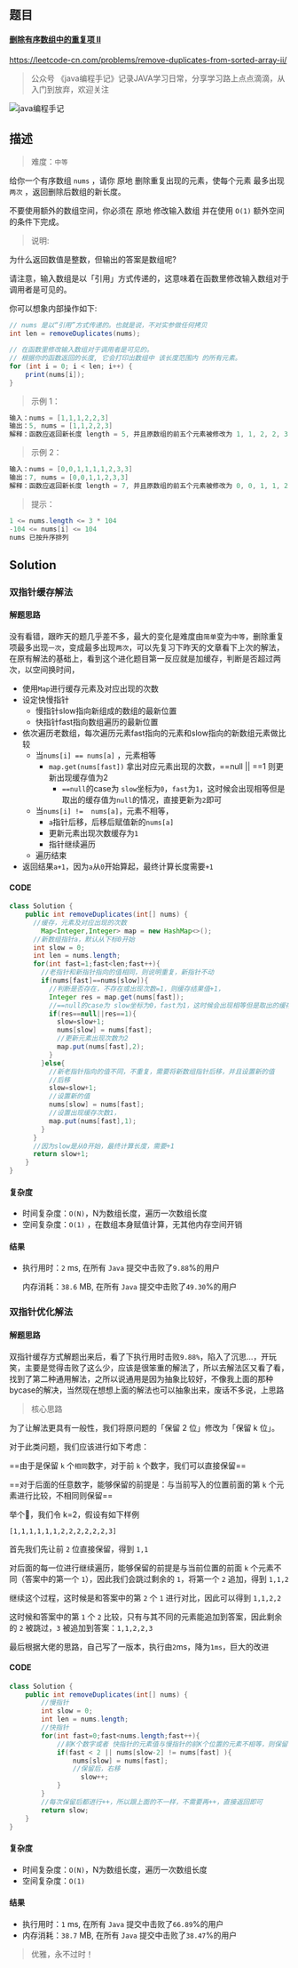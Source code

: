 ## 题目



#### [删除有序数组中的重复项 II](https://leetcode-cn.com/problems/remove-duplicates-from-sorted-array-ii/)



https://leetcode-cn.com/problems/remove-duplicates-from-sorted-array-ii/



> 公众号 《java编程手记》记录JAVA学习日常，分享学习路上点点滴滴，从入门到放弃，欢迎关注





![java编程手记](https://manongshijie.oss-cn-shenzhen.aliyuncs.com/vxwatermark,type_ZmFuZ3poZW5naGVpdGk,shadow_10,text_aHR0cHM6Ly9ibG9nLmNzZG4ubmV0L3dlaXhpbl80MzU5MzgyOQ==,size_16,color_FFFFFF,t_70)

## 描述



> 难度：`中等`



给你一个有序数组 `nums` ，请你 原地 删除重复出现的元素，使每个元素 最多出现`两次` ，返回删除后数组的新长度。

不要使用额外的数组空间，你必须在 原地 修改输入数组 并在使用 `O(1)` 额外空间的条件下完成。



 



> 说明:



为什么返回数值是整数，但输出的答案是数组呢?

请注意，输入数组是以「引用」方式传递的，这意味着在函数里修改输入数组对于调用者是可见的。

你可以想象内部操作如下:



```java
// nums 是以“引用”方式传递的。也就是说，不对实参做任何拷贝
int len = removeDuplicates(nums);

// 在函数里修改输入数组对于调用者是可见的。
// 根据你的函数返回的长度, 它会打印出数组中 该长度范围内 的所有元素。
for (int i = 0; i < len; i++) {
    print(nums[i]);
}
```



> 示例 1：



```java
输入：nums = [1,1,1,2,2,3]
输出：5, nums = [1,1,2,2,3]
解释：函数应返回新长度 length = 5, 并且原数组的前五个元素被修改为 1, 1, 2, 2, 3 。 不需要考虑数组中超出新长度后面的元素。
```



> 示例 2：



```java
输入：nums = [0,0,1,1,1,1,2,3,3]
输出：7, nums = [0,0,1,1,2,3,3]
解释：函数应返回新长度 length = 7, 并且原数组的前五个元素被修改为 0, 0, 1, 1, 2, 3, 3 。 不需要考虑数组中超出新长度后面的元素。
```



> 提示：



```java
1 <= nums.length <= 3 * 104
-104 <= nums[i] <= 104
nums 已按升序排列
```



## Solution



### 双指针缓存解法



#### 解题思路



没有看错，跟昨天的题几乎差不多，最大的变化是难度由`简单`变为`中等`，删除重复项最多出现`一次`，变成最多出现`两次`，可以先复习下昨天的文章看下上次的解法，在原有解法的基础上，看到这个进化题目第一反应就是加缓存，判断是否超过两次，以空间换时间，



* 使用`Map`进行缓存元素及对应出现的次数
* 设定快慢指针
  * 慢指针slow指向新组成的数组的最新位置
  * 快指针fast指向数组遍历的最新位置
* 依次遍历老数组，每次遍历元素fast指向的元素和slow指向的新数组元素做比较
  * 当`nums[i] == nums[a]` ，元素相等
    * `map.get(nums[fast])` 拿出对应元素出现的次数，==null || ==1 则更新出现缓存值为2
      * `==null`的case为 `slow`坐标为`0`，`fast`为`1`，这时候会出现相等但是取出的缓存值为`null`的情况，直接更新为`2`即可
  * 当`nums[i] !=  nums[a]`，元素不相等，
    * `a`指针后移，后移后赋值新的`nums[a]`
    * 更新元素出现次数缓存为`1`
    * 指针继续遍历
  * 遍历结束
* 返回结果`a+1`，因为`a`从`0`开始算起，最终计算长度需要`+1`



#### CODE

```java
class Solution {
    public int removeDuplicates(int[] nums) {
      //缓存，元素及对应出现的次数
    	Map<Integer,Integer> map = new HashMap<>();
      //新数组指针a，默认从下标0开始
      int slow = 0;
      int len = nums.length;
      for(int fast=1;fast<len;fast++){
        //老指针和新指针指向的值相同，则说明重复，新指针不动
        if(nums[fast]==nums[slow]){
          //判断是否存在，不存在或出现次数=1，则缓存结果值+1，
          Integer res = map.get(nums[fast]);
          //==null的case为 slow坐标为0，fast为1，这时候会出现相等但是取出的缓存值为null的情况，直接更新为2即可
          if(res==null||res==1){
            slow=slow+1;
            nums[slow] = nums[fast];
            //更新元素出现次数为2
            map.put(nums[fast],2);
          }
        }else{
          //新老指针指向的值不同，不重复，需要将新数组指针后移，并且设置新的值
          //后移
          slow=slow+1;
          //设置新的值
          nums[slow] = nums[fast];
          //设置出现缓存次数1，
          map.put(nums[fast],1);
        }
      }
      //因为slow是从0开始，最终计算长度，需要+1
      return slow+1;
    }
}
```



#### 复杂度

* 时间复杂度：`O(N)`，N为数组长度，遍历一次数组长度
* 空间复杂度：`O(1)` ，在数组本身赋值计算，无其他内存空间开销




#### 结果

* 执行用时：`2` ms, 在所有 `Java` 提交中击败了`9.88`%的用户

  内存消耗：`38.6` MB, 在所有 `Java` 提交中击败了`49.30`%的用户







### 双指针优化解法



#### 解题思路



双指针缓存方式解题出来后，看了下执行用时击败`9.88%`，陷入了沉思...，开玩笑，主要是觉得击败了这么少，应该是很笨重的解法了，所以去解法区又看了看，找到了第二种通用解法，之所以说通用是因为抽象比较好，不像我上面的那种bycase的解决，当然现在想想上面的解法也可以抽象出来，废话不多说，上思路



> 核心思路



为了让解法更具有一般性，我们将原问题的「保留 2 位」修改为「保留 k 位」。

对于此类问题，我们应该进行如下考虑：



==由于是保留 `k` 个`相同`数字，对于前 `k` 个数字，我们可以直接保留==

==对于后面的任意数字，能够保留的前提是：与当前写入的位置前面的第 `k` 个元素进行比较，不相同则保留==



举个🌰，我们令 k=2，假设有如下样例



`[1,1,1,1,1,1,2,2,2,2,2,2,3]`



首先我们先让前 `2` 位直接保留，得到 `1,1`



对后面的每一位进行继续遍历，能够保留的前提是与当前位置的前面 `k` 个元素不同（答案中的第一个 `1`），因此我们会跳过剩余的 `1`，将第一个 `2` 追加，得到 `1,1,2`

继续这个过程，这时候是和答案中的第 `2` 个 `1` 进行对比，因此可以得到 `1,1,2,2`

这时候和答案中的第 `1` 个 `2` 比较，只有与其不同的元素能追加到答案，因此剩余的 `2` 被跳过，`3` 被追加到答案：`1,1,2,2,3`



最后根据大佬的思路，自己写了一版本，执行由`2`ms，降为`1ms`，巨大的改进



#### CODE

```java
class Solution {
    public int removeDuplicates(int[] nums) {
      	//慢指针
        int slow = 0;
        int len = nums.length;
        //快指针
        for(int fast=0;fast<nums.length;fast++){
            //前K个数字或者 快指针的元素值与慢指针的前K个位置的元素不相等，则保留
            if(fast < 2 || nums[slow-2] != nums[fast] ){
                nums[slow] = nums[fast];
                //保留后，右移
            	  slow++;
            }
        }
      	//每次保留后都进行++，所以跟上面的不一样，不需要再++，直接返回即可
        return slow;
    }
}
```



#### 复杂度

* 时间复杂度：`O(N)`，N为数组长度，遍历一次数组长度
* 空间复杂度：`O(1)` 




#### 结果

* 执行用时：`1` ms, 在所有 `Java` 提交中击败了`66.89`%的用户
* 内存消耗：`38.7` MB, 在所有 `Java` 提交中击败了`38.47`%的用户





> 优雅，永不过时！

